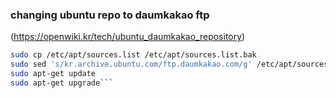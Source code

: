 ### changing ubuntu repo to daumkakao ftp    
(https://openwiki.kr/tech/ubuntu_daumkakao_repository)   
   
     
```bash
sudo cp /etc/apt/sources.list /etc/apt/sources.list.bak
sudo sed 's/kr.archive.ubuntu.com/ftp.daumkakao.com/g' /etc/apt/sources.list
sudo apt-get update
sudo apt-get upgrade```
